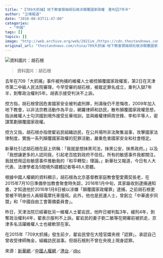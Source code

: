 ```yaml
---
title: "【709大抓捕】地下教會領袖胡石根涉顛覆國家政權　重判囚7年半"
author: "立場報道"
date: "2016-08-03T11:47:00"
categories:
  - "中國"
tags: []
topics: []
image: "http://web.archive.org/web/2021im_/https://cdn.thestandnews.com/media/photos/cache/Coad_g1XEAEJOfj_i59ZM_1200x0.png"
original_url: "thestandnews.com/china/709大抓捕-地下教會領袖胡石根涉顛覆國家政權-重判囚7年半"
---
```

![資料圖片：胡石根](http://web.archive.org/web/2021im_/https://cdn.thestandnews.com/media/photos/cache/Coad_g1XEAEJOfj_i59ZM_1200x0.png)

> 資料圖片：胡石根

去年在709「大抓捕」事件被拘捕的維權人士被控顛覆國家政權案，第2日在天津市第二中級人民法院審理，今早受審的胡石根，被裁定罪名成立，重判入獄7年半，剝奪政治權利5年。胡表示接受判決不上訴。

控方指，胡石根曾因危害國家安全被判處刑罪，刑滿後仍不思悔改，2009年加入地下教會，以非法宗教活動作為平台，網羅律師和訪民，散布顛覆國家政權思想，指派維權人士勾洪國到境外接受反華培訓，並與維權律師周世鋒、李和平等人，密謀策劃顛覆國家政權。

控方又指，胡石根亦指使翟岩民組織訪民，在公共場所非法聚集滋事，攻擊國家法律制度，實施一系列顛覆國家政權的犯罪活動，嚴重危害國家安全和社會穩定。

新華社引述胡石根在庭上供稱：「我就是想抹黑司法，抹黑公安，抹黑政府。」以及「我想讓更多的人認同我，引起老百姓對政府不信任。所有的敏感事件我都關注，我就想用這些敏感事件推動我的『和平轉型』理論。」新華社又報道，今日有人大代表、法律學者及5間境外媒體記者等48人旁聽。

根據中國人權網的資料顯示，胡石根為北京基督教家庭教會聖愛團契長老，在2015年7月10日準備參加教會聚會時失踪，2016年1月中旬，其家屬收到逮捕通知書，才知道他於2016年1月8日被以涉嫌「顛覆國家政權罪」逮捕，之前胡石根更曾被不明身份人員騎電摩托車撞飛。此外，他也是民運人士，曾創立「中華進步同盟」和「中國自由工會籌備委員會」。

昨日，天津法院已經審批另一維權人士翟岩民，他昨日被判監3年，緩刑4年，剝奪政治權利4年，翟表示服判不上訴。翟岩民的妻子劉二敏等在開審前被抓走，京津多名活躍維權人士也被軟禁在家。

在2015年「709大抓捕」發生前夕，翟岩民曾在大陸官媒央視「認罪」，承認自己曾收受律師賄金，組織訪民滋事。但胡石根則不曾在央視上現身認罪。

來源：[新華網](http://web.archive.org/web/20210628100812/http://news.xinhuanet.com/legal/2016-08/03/c_1119326288.htm)／[中國人權網](http://web.archive.org/web/20210628100812/http://www.humanrights.cn/html/2016/1_0803/20777.html)／[港台](http://web.archive.org/web/20210628100812/http://news.rthk.hk/rthk/ch/component/k2/1276771-20160803.htm?spTabChangeable=0)／[dbc](http://web.archive.org/web/20210628100812/http://www.dbc.hk/digitalmedia-detail/Id/133837/type/95/%E5%85%A7%E5%9C%B0%E7%95%B0%E8%A6%8B%E4%BA%BA%E5%A3%AB%E8%83%A1%E7%9F%B3%E6%A0%B9%20%E4%BB%8A%E6%97%A9%E5%A4%A9%E6%B4%A5%E5%8F%97%E5%AF%A9)